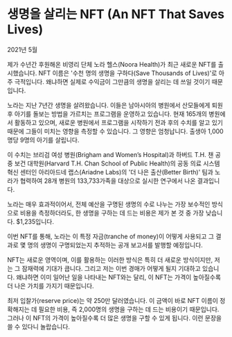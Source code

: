 # 생명을 살리는 NFT (An NFT That Saves Lives)

2021년 5월

제가 수년간 후원해온 비영리 단체 노라 헬스(Noora Health)가 최근 새로운 NFT를 출시했습니다. NFT 이름은 '수천 명의 생명을 구하다(Save Thousands of Lives)'로 아주 극적입니다. 왜냐하면 실제로 수익금이 그만큼의 생명을 살리는 데 쓰일 것이기 때문입니다.

노라는 지난 7년간 생명을 살려왔습니다. 이들은 남아시아의 병원에서 산모들에게 퇴원 후 아기를 돌보는 방법을 가르치는 프로그램을 운영하고 있습니다. 현재 165개의 병원에서 활동하고 있으며, 새로운 병원에서 프로그램을 시작하기 전과 후의 수치를 알고 있기 때문에 그들이 미치는 영향을 측정할 수 있습니다. 그 영향은 엄청납니다. 출생아 1,000명당 9명의 아기를 살립니다.

이 수치는 브리검 여성 병원(Brigham and Women’s Hospital)과 하버드 T.H. 챈 공중 보건 대학원(Harvard T.H. Chan School of Public Health)의 공동 의료 시스템 혁신 센터인 아리아드네 랩스(Ariadne Labs)의 '더 나은 출산(Better Birth)' 팀과 노라가 협력하여 28개 병원의 133,733가족을 대상으로 실시한 연구에서 나온 결과입니다.

노라는 매우 효과적이어서, 전체 예산을 구명된 생명의 수로 나누는 가장 보수적인 방식으로 비용을 측정하더라도, 한 생명을 구하는 데 드는 비용은 제가 본 것 중 가장 낮습니다. $1,235입니다.

이번 NFT를 통해, 노라는 이 특정 자금(tranche of money)이 어떻게 사용되고 그 결과로 몇 명의 생명이 구명되었는지 추적하는 공개 보고서를 발행할 예정입니다.

NFT는 새로운 영역이며, 이를 활용하는 이러한 방식은 특히 더 새로운 방식이지만, 저는 그 잠재력에 기대가 큽니다. 그리고 저는 이번 경매가 어떻게 될지 기대하고 있습니다. 왜냐하면 이미 일어난 일을 나타내는 NFT와는 달리, 이 NFT는 가격이 높아질수록 더 나은 가치를 가지기 때문입니다.

최저 입찰가(reserve price)는 약 250만 달러였습니다. 이 금액이 바로 NFT 이름이 정확해지는 데 필요한 비용, 즉 2,000명의 생명을 구하는 데 드는 비용이기 때문입니다. 그러나 이 NFT의 가격이 높아질수록 더 많은 생명을 구할 수 있게 됩니다. 이런 문장을 쓸 수 있다니 놀랍습니다.